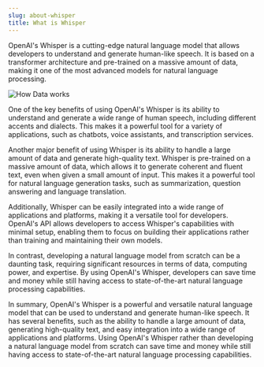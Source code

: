 ```yaml
---
slug: about-whisper
title: What is Whisper
---
```

OpenAI's Whisper is a cutting-edge natural language model that allows developers to understand and generate human-like speech. It is based on a transformer architecture and pre-trained on a massive amount of data, making it one of the most advanced models for natural language processing.

![How Data works](https://raw.githubusercontent.com/openai/whisper/main/approach.png)


One of the key benefits of using OpenAI's Whisper is its ability to understand and generate a wide range of human speech, including different accents and dialects. This makes it a powerful tool for a variety of applications, such as chatbots, voice assistants, and transcription services.

Another major benefit of using Whisper is its ability to handle a large amount of data and generate high-quality text. Whisper is pre-trained on a massive amount of data, which allows it to generate coherent and fluent text, even when given a small amount of input. This makes it a powerful tool for natural language generation tasks, such as summarization, question answering and language translation.

Additionally, Whisper can be easily integrated into a wide range of applications and platforms, making it a versatile tool for developers. OpenAI's API allows developers to access Whisper's capabilities with minimal setup, enabling them to focus on building their applications rather than training and maintaining their own models.

In contrast, developing a natural language model from scratch can be a daunting task, requiring significant resources in terms of data, computing power, and expertise. By using OpenAI's Whisper, developers can save time and money while still having access to state-of-the-art natural language processing capabilities.

In summary, OpenAI's Whisper is a powerful and versatile natural language model that can be used to understand and generate human-like speech. It has several benefits, such as the ability to handle a large amount of data, generating high-quality text, and easy integration into a wide range of applications and platforms. Using OpenAI's Whisper rather than developing a natural language model from scratch can save time and money while still having access to state-of-the-art natural language processing capabilities.